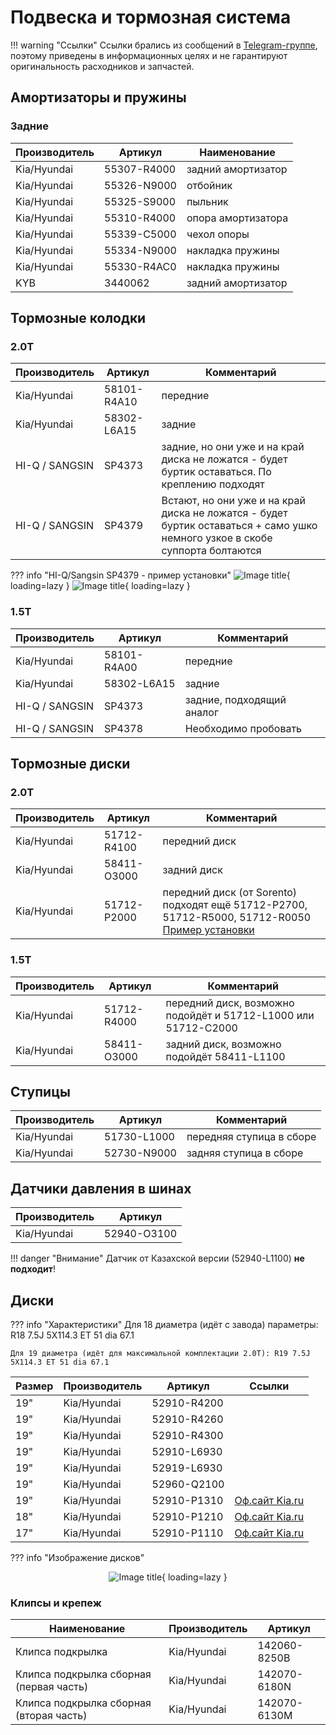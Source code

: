 # Подвеска и тормозная система

!!! warning "Ссылки"
    Ссылки брались из сообщений в [Telegram-группе](https://t.me/Kia_Sportage_5_Turbo), поэтому приведены в информационных целях и не гарантируют оригинальность расходников и запчастей.

## Амортизаторы и пружины
### Задние
| Производитель | Артикул | Наименование |
|---|---| --- |
| Kia/Hyundai | 55307-R4000 | задний амортизатор |
| Kia/Hyundai | 55326-N9000 | отбойник |
| Kia/Hyundai | 55325-S9000 | пыльник |
| Kia/Hyundai | 55310-R4000 | опора амортизатора  |
| Kia/Hyundai | 55339-C5000 | чехол опоры |
| Kia/Hyundai | 55334-N9000 | накладка пружины |
| Kia/Hyundai | 55330-R4AC0 | накладка пружины |
| KYB | 3440062 | задний амортизатор|

## Тормозные колодки
### 2.0T
| Производитель | Артикул | Комментарий |
|---|---|---|
| Kia/Hyundai | 58101-R4A10 | передние  |
| Kia/Hyundai | 58302-L6A15 | задние |
| HI-Q / SANGSIN | SP4373 | задние, но они уже и на край диска не ложатся - будет буртик оставаться. По креплению подходят |
| HI-Q / SANGSIN | SP4379 | Встают, но они уже и на край диска не ложатся - будет буртик оставаться + само ушко немного узкое в скобе суппорта болтаются |

??? info "HI-Q/Sangsin SP4379 - пример установки"
    ![Image title](../images/HI-Q_SANGSIN_SP4379-1.jpg){ loading=lazy }
    ![Image title](../images/HI-Q_SANGSIN_SP4379-2.jpg){ loading=lazy }

### 1.5T
| Производитель | Артикул | Комментарий |
|---|---|---|
| Kia/Hyundai | 58101-R4A00 | передние  |
| Kia/Hyundai | 58302-L6A15 | задние |
| HI-Q / SANGSIN | SP4373 | задние, подходящий аналог |
| HI-Q / SANGSIN | SP4378 | Необходимо пробовать|

## Тормозные диски
### 2.0T
| Производитель | Артикул | Комментарий |
|---|---|---|
| Kia/Hyundai | 51712-R4100 | передний диск  |
| Kia/Hyundai | 58411-O3000 | задний диск  |
| Kia/Hyundai | 51712-P2000 | передний диск (от Sorento) подходят ещё 51712-P2700, 51712-R5000, 51712-R0050 [Пример установки](https://t.me/Kia_Sportage_5_Turbo/36156/101242?single) |

### 1.5T
| Производитель | Артикул | Комментарий |
|---|---|---|
| Kia/Hyundai | 51712-R4000 | передний диск, возможно подойдёт и 51712-L1000 или 51712-C2000 |
| Kia/Hyundai | 58411-O3000 | задний диск, возможно подойдёт 58411-L1100 |

## Ступицы

| Производитель | Артикул | Комментарий |
|---|---|---|
| Kia/Hyundai | 51730-L1000 | передняя ступица в сборе  |
| Kia/Hyundai | 52730-N9000 | задняя ступица в сборе  |

## Датчики давления в шинах

| Производитель | Артикул |
|---|---|
| Kia/Hyundai | 52940-O3100 |

!!! danger "Внимание"
    Датчик от Казахской версии (52940-L1100) **не подходит**!

## Диски
??? info "Характеристики"
    Для 18 диаметра (идёт с завода) параметры: R18 7.5J 5X114.3 ET 51 dia 67.1
    
    Для 19 диаметра (идёт для максимальной комплектации 2.0T): R19 7.5J 5X114.3 ET 51 dia 67.1


|Размер | Производитель | Артикул | Ссылки |
|---|---|---| --- |
| 19" | Kia/Hyundai | 52910-R4200 |
| 19" | Kia/Hyundai | 52910-R4260 |
| 19" | Kia/Hyundai | 52910-R4300 |
| 19" | Kia/Hyundai | 52910-L6930 |
| 19" | Kia/Hyundai | 52919-L6930 |
| 19" | Kia/Hyundai | 52960-Q2100 |
| 19" | Kia/Hyundai | 52910-P1310 | [Оф.сайт Kia.ru](https://www.kia.ru/service/accessories/52910P1310/) |
| 18" | Kia/Hyundai | 52910-P1210 | [Оф.сайт Kia.ru](https://www.kia.ru/service/accessories/52910P1210/) |
| 17" | Kia/Hyundai | 52910-P1110 | [Оф.сайт Kia.ru](https://www.kia.ru/service/accessories/52910P1110/) |


??? info "Изображение дисков"
    <center>![Image title](../images/disks.jpg){ loading=lazy }</center>


### Клипсы и крепеж

| Наименование | Производитель | Артикул |
|---|---|---|
| Клипса подкрылка | Kia/Hyundai | 142060-8250B |
| Клипса подкрылка сборная (первая часть) | Kia/Hyundai | 142070-6180N |
| Клипса подкрылка сборная (вторая часть) | Kia/Hyundai | 142070-6130M |

